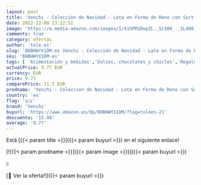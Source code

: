 ```yaml
---
layout: post
title: 'Venchi - Colección de Navidad - Lata en Forma de Reno con Surtido de Bombones Granblend  65 g - Idea de Regalo - Sin Gluten'
date: 2022-12-08 23:22:51
image: 'https://m.media-amazon.com/images/I/41hPM1DwpZL._SL500_._SL400_.jpg'
comments: true
category: ofertas
author: 'tole.es'
slug: 'B0BHWYX1DM-es Venchi - Colección de Navidad - Lata en Forma de Reno con...'
sku: 'B0BHWYX1DM-es'
tags: [ 'Alimentación y bebidas','Dulces, chocolates y chicles','Regalos con dulces y chocolates','Snacks y dulces','bombones','navidad','venchi','🇪🇸', ]
actualPrice: 9.77 EUR
currency: EUR
price: 9.77
comparePrice: 11.5 EUR
prodname: 'Venchi - Colección de Navidad - Lata en Forma de Reno con Surtido de Bombones Granblend  65 g - Idea de Regalo - Sin Gluten'
country: 'es'
flag: '🇪🇸'
brand: 'Venchi'
buyurl: 'https://www.amazon.es/dp/B0BHWYX1DM/?tag=tolees-21'
descuento: '15.04'
average: '9.77'
---
```


Está [{{< param title >}}]({{< param buyurl >}}) en el siguiente enlace!

[![{{< param prodname >}}]({{< param image >}})]({{< param buyurl >}})

ℹ️:


[🛒 Ver la oferta!!]({{< param buyurl >}})

